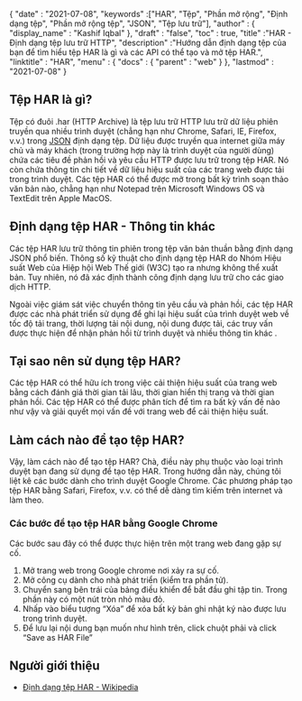 {
  "date" : "2021-07-08",
  "keywords" :["HAR", "Tệp", "Phần mở rộng", "Định dạng tệp", "Phần mở rộng tệp", "JSON", "Tệp lưu trữ"],
  "author" : {
    "display_name" : "Kashif Iqbal"
},
  "draft" : "false",
  "toc" : true,
  "title" :"HAR - Định dạng tệp lưu trữ HTTP",
  "description" :"Hướng dẫn định dạng tệp của bạn để tìm hiểu tệp HAR là gì và các API có thể tạo và mở tệp HAR.",
  "linktitle" : "HAR",
  "menu" : {
    "docs" : {
      "parent" : "web"
}
},
  "lastmod" : "2021-07-08"
}

## Tệp HAR là gì?

Tệp có đuôi .har (HTTP Archive) là tệp lưu trữ HTTP lưu trữ dữ liệu phiên truyền qua nhiều trình duyệt (chẳng hạn như Chrome, Safari, IE, Firefox, v.v.) trong [JSON](/vi/web/json/) định dạng tệp. Dữ liệu được truyền qua internet giữa máy chủ và máy khách (trong trường hợp này là trình duyệt của người dùng) chứa các tiêu đề phản hồi và yêu cầu HTTP được lưu trữ trong tệp HAR. Nó còn chứa thông tin chi tiết về dữ liệu hiệu suất của các trang web được tải trong trình duyệt. Các tệp HAR có thể được mở trong bất kỳ trình soạn thảo văn bản nào, chẳng hạn như Notepad trên Microsoft Windows OS và TextEdit trên Apple MacOS.

## Định dạng tệp HAR - Thông tin khác

Các tệp HAR lưu trữ thông tin phiên trong tệp văn bản thuần bằng định dạng JSON phổ biến. Thông số kỹ thuật cho định dạng tệp HAR do Nhóm Hiệu suất Web của Hiệp hội Web Thế giới (W3C) tạo ra nhưng không thể xuất bản. Tuy nhiên, nó đã xác định thành công định dạng lưu trữ cho các giao dịch HTTP.

Ngoài việc giám sát việc chuyển thông tin yêu cầu và phản hồi, các tệp HAR được các nhà phát triển sử dụng để ghi lại hiệu suất của trình duyệt web về tốc độ tải trang, thời lượng tải nội dung, nội dung được tải, các truy vấn được thực hiện để nhận phản hồi từ trình duyệt và nhiều thông tin khác .

## Tại sao nên sử dụng tệp HAR?

Các tệp HAR có thể hữu ích trong việc cải thiện hiệu suất của trang web bằng cách đánh giá thời gian tải lâu, thời gian hiển thị trang và thời gian phản hồi. Các tệp HAR có thể được phân tích để tìm ra bất kỳ vấn đề nào như vậy và giải quyết mọi vấn đề với trang web để cải thiện hiệu suất.

## Làm cách nào để tạo tệp HAR?

Vậy, làm cách nào để tạo tệp HAR? Chà, điều này phụ thuộc vào loại trình duyệt bạn đang sử dụng để tạo tệp HAR. Trong hướng dẫn này, chúng tôi liệt kê các bước dành cho trình duyệt Google Chrome. Các phương pháp tạo tệp HAR bằng Safari, Firefox, v.v. có thể dễ dàng tìm kiếm trên internet và làm theo.

### Các bước để tạo tệp HAR bằng Google Chrome

Các bước sau đây có thể được thực hiện trên một trang web đang gặp sự cố.

1. Mở trang web trong Google chrome nơi xảy ra sự cố.
1. Mở công cụ dành cho nhà phát triển (kiểm tra phần tử).
1. Chuyển sang bên trái của bảng điều khiển để bắt đầu ghi tập tin. Trong phần này có một nút tròn nhỏ màu đỏ.
1. Nhấp vào biểu tượng “Xóa” để xóa bất kỳ bản ghi nhật ký nào được lưu trong trình duyệt.
1. Để lưu lại nội dung bạn muốn như hình trên, click chuột phải và click “Save as HAR File”

## Người giới thiệu

* [Định dạng tệp HAR - Wikipedia](https://en.wikipedia.org/wiki/HAR_(file_format))

